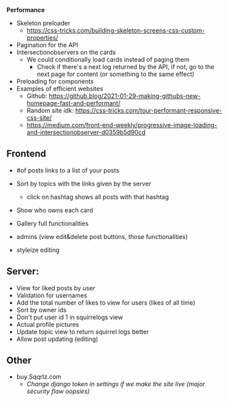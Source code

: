 **Performance**

-   Skeleton preloader
    -   https://css-tricks.com/building-skeleton-screens-css-custom-properties/
-   Pagination for the API
-   Intersectionobservers on the cards
    -   We could conditionally load cards instead of paging them
        -   Check if there's a next log returned by the API, if not, go to the next page for content (or something to the same effect)
-   Preloading for components
-   Examples of efficient websites
    -   Github: https://github.blog/2021-01-29-making-githubs-new-homepage-fast-and-performant/
    -   Random site idk: https://css-tricks.com/tour-performant-responsive-css-site/
    -   https://medium.com/front-end-weekly/progressive-image-loading-and-intersectionobserver-d0359b5d90cd

## **Frontend**

-   #of posts links to a list of your posts
-   Sort by topics with the links given by the server

    -   click on hashtag shows all posts with that hashtag

-   Show who owns each card
-   Gallery full functionalities
-   admins (view edit&delete post buttons, those functionalities)

-   styleize editing

## **Server:**

-   View for liked posts by user
-   Validation for usernames
-   Add the total number of likes to view for users (likes of all time)
-   Sort by owner ids
-   Don't put user id 1 in squirrelogs view
-   Actual profile pictures
-   Update topic view to return squirrel logs better
-   Allow post updating (editing)

## **Other**

-   buy Sqqrlz.com
    -   _Change django token in settings if we make the site live (major security flaw oopsies)_
